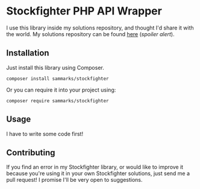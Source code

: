 # Stockfighter PHP API Wrapper

I use this library inside my solutions repository, and thought I'd share it with the world.
My solutions repository can be found [here](https://github.com/sammarks/stockfighter-solution-php)
(*spoiler alert*).

## Installation

Just install this library using Composer.

```
composer install sammarks/stockfighter
```

Or you can require it into your project using:

```
composer require sammarks/stockfighter
```

## Usage

I have to write some code first!

## Contributing

If you find an error in my Stockfighter library, or would like to improve it because you're using
it in your own Stockfighter solutions, just send me a pull request! I promise I'll be very open
to suggestions.
